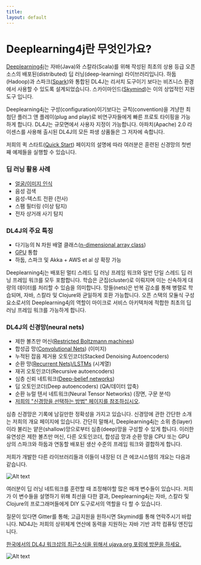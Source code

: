 ```yaml
---
title: 
layout: default
---
```


# Deeplearning4j란 무엇인가요?

[Deeplearning4j](../kr-about.html)는 자바(Java)와 스칼라(Scala)를 위해 작성된 최초의 상용 등급 오픈 소스의 배포된(distributed) 딥 러닝(deep-learning) 라이브러리입니다. 하둡(Hadoop)과 스파크([Spark](../gpu_aws.html))와 통합된 DL4J는 리서치 도구이기 보다는 비즈니스 환경에서 사용할 수 있도록 설계되었습니다. 스카이마인드([Skymind](http://skymind.io))는 이의 상업적인 지원 도구 입니다.

Deeplearning4j는 구성(configuration)이기보다는 규칙(convention)을 겨냥한 최첨단 플러그 앤 플레이(plug and play)로 비연구자들에게 빠른 프로토 타이핑을 가능하게 합니다. DL4J는 규모면에서 사용자 지정이 가능합니다. 아파치(Apache) 2.0 라이센스를 사용해 출시된 DL4J의 모든 파생 상품들은 그 저자에 속합니다.

저희의 퀵 스타트([Quick Start](../kr-quickstart.html)) 페이지의 설명에 따라 여러분은 훈련된 신경망의 첫번째 예제들을 실행할 수 있습니다.

### 딥 러닝 활용 사례

* [얼굴/이미지 인식](../facial-reconstruction-tutorial.html)
* 음성 검색
* 음성-텍스트 전환 (전사)
* 스팸 필터링 (이상 탐지)
* 전자 상거래 사기 탐지

### DL4J의 주요 특징

* 다기능의 N 차원 배열 클래스([n-dimensional array class](http://nd4j.org/))
* [GPU](http://nd4j.org/gpu_native_backends.html) 통합
* 하둡, 스파크 및 Akka + AWS et al 상 확장 가능

Deeplearning4j는 배포된 멀티 스레드 딥 러닝 프레임 워크와 일반 단일 스레드 딥 러닝 프레임 워크를 모두 포함합니다. 학습은 군집(cluster)로 이뤄지며 이는 신속하게 대량의 데이터를 처리할 수 있슴을 의미합니다. 망들(nets)은 반복 감소를 통해 병렬로 학습되며, 자바, 스칼라 및 Clojure와 균일하게 호환 가능합니다. 오픈 스택의 모듈식 구성 요소로서의 Deeplearning4j의 역할이 마이크로 서비스 아키텍처에 적합한 최초의 딥 러닝 프레임 워크를 가능하게 합니다.

### DL4J의 신경망(neural nets)

* 제한 볼츠만 머신([Restricted Boltzmann machines](../restrictedboltzmannmachine.html))
* 합성곱 망([Convolutional Nets](../convolutionalnets.html)) (이미지)
* 누적된 잡음 제거용 오토인코더(Stacked Denoising Autoencoders)
* 순환 망([Recurrent Nets)/LSTMs](../recurrentnetwork.html) (시계열)
* 재귀 오토인코더(Recursive autoencoders)
* 심층 신뢰 네트워크([Deep-belief networks](../deepbeliefnetwork.html))
* 딥 오토인코더(Deep autoencoders) (QA/데이터 압축)
* 순환 뉴럴 텐서 네트워크(Neural Tensor Networks) (장면, 구문 분석)
* [저희의 "신경망을 선택하는 방법" 페이지를 참조하십시오](../neuralnetworktable.html).

심층 신경망은 기록에 남길만한 정확성을 가지고 있습니다. 신경망에 관한 간단한 소개는 저희의 개요 페이지에 있습니다. 간단히 말해서, Deeplearning4j는 소위 층(layer)이라 불리는 얕은(shallow)망으로부터 심층(deep)망을 구성할 수 있게 합니다. 이러한 유연성은 제한 볼츠만 머신, 다른 오토인코더, 합성곱 망과 순환 망을 CPU 또는 GPU 상의 스파크와 하둡과 연동할 배포된 생산 수준의 프레임 워크와 결합하게 합니다.

저희가 개발한 다른 라이브러리들과 이들이 내장된 더 큰 에코시스템의 개요는 다음과 같습니다.

![Alt text](../img/schematic_overview.png)
 
여러분이 딥 러닝 네트워크를 훈련할 때 조정해야할 많은 매개 변수들이 있습니다. 저희가 이 변수들을 설명하기 위해 최선을 다한 결과, Deeplearning4j는 자바, 스칼라 및 Clojure의 프로그래머들에게 DIY 도구로서의 역할을 다 할 수 있습니다.

질문이 있다면 Gitter를 통해; 고급지원을 원하시면 Skymind를 통해 연락주시기 바랍니다. ND4J는 저희의 상위체계 연산에 동력을 지원하는 자바 기반 과학 컴퓨팅 엔진입니다.

[한국에서의 DL4J 워크샵의 최근소식을 위해서  ujava.org 포럼에 방문을 하세요.](https://www.facebook.com/groups/ujava.org/)

![Alt text](../img/logos_8.png)
